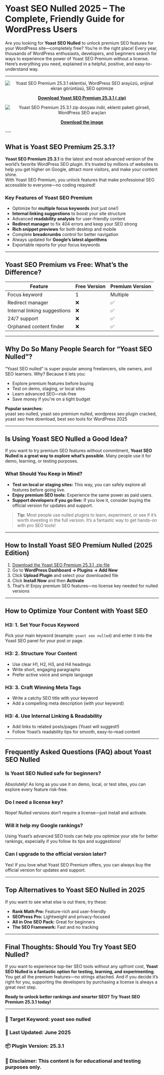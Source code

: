 # Yoast SEO Nulled 2025 – The Complete, Friendly Guide for WordPress Users

Are you looking for **Yoast SEO Nulled** to unlock premium SEO features for your WordPress site—completely free? You’re in the right place! Every year, thousands of WordPress enthusiasts, developers, and beginners search for ways to experience the power of Yoast SEO Premium without a license. Here’s everything you need, explained in a helpful, positive, and easy-to-understand way.

---

<p align="center">
  <img src="https://github.com/user-attachments/assets/ae73a168-1df5-4c0a-aa3e-29167b82c184"
       alt="Yoast SEO Premium 25.3.1 eklentisi, WordPress SEO arayüzü, orijinal ekran görüntüsü, SEO optimize"
       title="Yoast SEO Premium 25.3.1 Orijinal Ekran Görüntüsü" />
</p>
<p align="center">
  <a href="#"><strong>Download Yoast SEO Premium 25.3.1 (.zip)</strong></a>
</p>

<p align="center">
  <img src="#"
       alt="Yoast SEO Premium 25.3.1 zip dosyası indir, eklenti paketi görseli, WordPress SEO araçları"
       title="Yoast SEO Premium Zip İndir" />
</p>
<p align="center">
  <a href="#"><strong>Download the image</strong></a>
</p>
---

## What is Yoast SEO Premium 25.3.1?

**Yoast SEO Premium 25.3.1** is the latest and most advanced version of the world’s favorite WordPress SEO plugin. It’s trusted by millions of websites to help you get higher on Google, attract more visitors, and make your content shine.  
With Yoast SEO Premium, you unlock features that make professional SEO accessible to everyone—no coding required!

### Key Features of Yoast SEO Premium

- Optimize for **multiple focus keywords** (not just one!)
- **Internal linking suggestions** to boost your site structure
- Advanced **readability analysis** for user-friendly content
- **Redirect manager** to fix 404 errors and keep your SEO strong
- **Rich snippet previews** for both desktop and mobile
- Complete **breadcrumbs** control for better navigation
- Always updated for **Google’s latest algorithms**
- Exportable reports for your focus keywords

---

## Yoast SEO Premium vs Free: What’s the Difference?

| Feature                       | Free Version | Premium Version |
|-------------------------------|--------------|----------------|
| Focus keyword                 | 1            | Multiple       |
| Redirect manager              | ❌           | ✅             |
| Internal linking suggestions  | ❌           | ✅             |
| 24/7 support                  | ❌           | ✅             |
| Orphaned content finder       | ❌           | ✅             |

---

## Why Do So Many People Search for “Yoast SEO Nulled”?

“Yoast SEO nulled” is super popular among freelancers, site owners, and SEO learners. Why? Because it lets you:

- Explore premium features before buying
- Test on demo, staging, or local sites
- Learn advanced SEO—risk-free
- Save money if you're on a tight budget

**Popular searches:**  
yoast seo nulled, yoast seo premium nulled, wordpress seo plugin cracked, yoast seo free download, best seo tools for WordPress 2025

---

## Is Using Yoast SEO Nulled a Good Idea?

If you want to try premium SEO features without commitment, **Yoast SEO Nulled is a great way to explore what’s possible**. Many people use it for demo, learning, or testing purposes.

### What Should You Keep in Mind?

- **Test on local or staging sites:** This way, you can safely explore all features before going live.
- **Enjoy premium SEO tools:** Experience the same power as paid users.
- **Support developers if you go live:** If you love it, consider buying the official version for updates and support.

> **Tip:** Most people use nulled plugins to learn, experiment, or see if it’s worth investing in the full version. It’s a fantastic way to get hands-on with pro SEO tools!

---

## How to Install Yoast SEO Premium Nulled (2025 Edition)

1. [Download the Yoast SEO Premium 25.3.1 .zip file](#)  
2. Go to **WordPress Dashboard → Plugins → Add New**
3. Click **Upload Plugin** and select your downloaded file
4. Click **Install Now** and then **Activate**
5. That’s it! Enjoy premium SEO features—no license key needed for nulled versions

---

## How to Optimize Your Content with Yoast SEO

### H3: 1. Set Your Focus Keyword

Pick your main keyword (example: `yoast seo nulled`) and enter it into the Yoast SEO panel for your post or page.

### H3: 2. Structure Your Content

- Use clear H1, H2, H3, and H4 headings
- Write short, engaging paragraphs
- Prefer active voice and simple language

### H3: 3. Craft Winning Meta Tags

- Write a catchy SEO title with your keyword
- Add a compelling meta description (with your keyword)

### H3: 4. Use Internal Linking & Readability

- Add links to related posts/pages (Yoast will suggest!)
- Follow Yoast’s readability tips for smooth, easy-to-read content

---

## Frequently Asked Questions (FAQ) about Yoast SEO Nulled

### Is Yoast SEO Nulled safe for beginners?
Absolutely! As long as you use it on demo, local, or test sites, you can explore every feature risk-free.

### Do I need a license key?
Nope! Nulled versions don’t require a license—just install and activate.

### Will it help my Google rankings?
Using Yoast’s advanced SEO tools can help you optimize your site for better rankings, especially if you follow its tips and suggestions!

### Can I upgrade to the official version later?
Yes! If you love what Yoast SEO Premium offers, you can always buy the official version for updates and support.

---

## Top Alternatives to Yoast SEO Nulled in 2025

If you want to see what else is out there, try these:
- **Rank Math Pro:** Feature-rich and user-friendly
- **SEOPress Pro:** Lightweight and privacy-focused
- **All in One SEO Pack:** Great for beginners
- **The SEO Framework:** Fast and no tracking

---

## Final Thoughts: Should You Try Yoast SEO Nulled?

If you want to experience top-tier SEO tools without any upfront cost, **Yoast SEO Nulled is a fantastic option for testing, learning, and experimenting**. You get all the premium features—no strings attached. And if you decide it’s right for you, supporting the developers by purchasing a license is always a great next step.

**Ready to unlock better rankings and smarter SEO? Try Yoast SEO Premium 25.3.1 today!**

---

### 📌 Target Keyword: yoast seo nulled  
### 📅 Last Updated: June 2025  
### 📦 Plugin Version: 25.3.1  
### 📝 Disclaimer: This content is for educational and testing purposes only.
